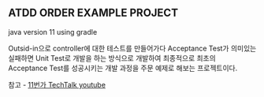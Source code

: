 ## ATDD ORDER EXAMPLE PROJECT

java version 11
using gradle

Outsid-in으로 controller에 대한 테스트를 만들어가다
Acceptance Test가 의미있는 실패하면
Unit Test로 개발을 하는 방식으로 개발하여
최종적으로 최초의 Acceptance Test를 성공시키는 개발 과정을 주문 예제로 해보는 프로젝트이다.

참고 - [11번가 TechTalk youtube](https://youtu.be/APC-G8EfqLM)